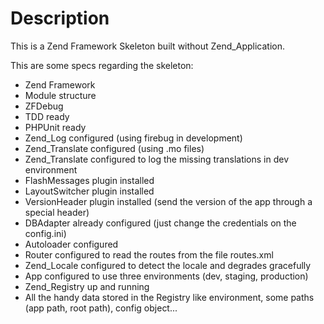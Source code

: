 Description
===========

This is a Zend Framework Skeleton built without Zend_Application.

This are some specs regarding the skeleton:

* Zend Framework
* Module structure
* ZFDebug
* TDD ready
* PHPUnit ready
* Zend_Log configured (using firebug in development)
* Zend_Translate configured (using .mo files)
* Zend_Translate configured to log the missing translations in dev environment
* FlashMessages plugin installed
* LayoutSwitcher plugin installed
* VersionHeader plugin installed (send the version of the app through a special header)
* DBAdapter already configured (just change the credentials on the config.ini)
* Autoloader configured
* Router configured to read the routes from the file routes.xml
* Zend_Locale configured to detect the locale and degrades gracefully
* App configured to use three environments (dev, staging, production)
* Zend_Registry up and running
* All the handy data stored in the Registry like environment, some paths (app path, root path), config object...